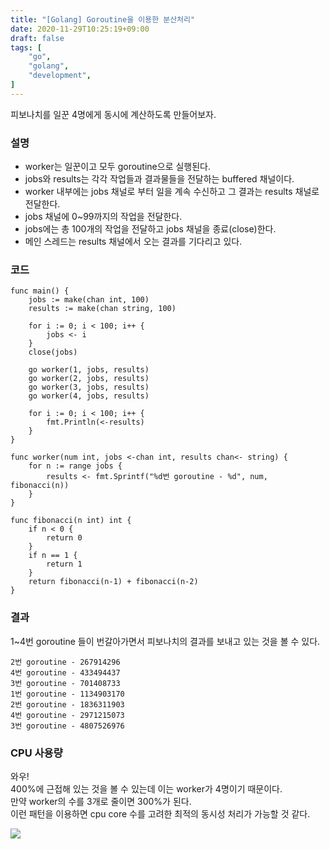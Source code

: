 ```yaml
---
title: "[Golang] Goroutine을 이용한 분산처리"
date: 2020-11-29T10:25:19+09:00
draft: false
tags: [
    "go",
    "golang",
    "development",
]
---
```


피보나치를 일꾼 4명에게 동시에 계산하도록 만들어보자.   

### 설명 

- worker는 일꾼이고 모두 goroutine으로 실행된다.   
- jobs와 results는 각각 작업들과 결과물들을 전달하는 buffered 채널이다.      
- worker 내부에는 jobs 채널로 부터 일을 계속 수신하고 그 결과는 results 채널로 전달한다.   
- jobs 채널에 0~99까지의 작업을 전달한다.
- jobs에는 총 100개의 작업을 전달하고 jobs 채널을 종료(close)한다.   
- 메인 스레드는 results 채널에서 오는 결과를 기다리고 있다.   


### 코드   
~~~
func main() {
	jobs := make(chan int, 100)
	results := make(chan string, 100)

	for i := 0; i < 100; i++ {
		jobs <- i
	}
	close(jobs)

	go worker(1, jobs, results)
	go worker(2, jobs, results)
	go worker(3, jobs, results)
	go worker(4, jobs, results)

	for i := 0; i < 100; i++ {
		fmt.Println(<-results)
	}
}

func worker(num int, jobs <-chan int, results chan<- string) {
	for n := range jobs {
		results <- fmt.Sprintf("%d번 goroutine - %d", num, fibonacci(n))
	}
}

func fibonacci(n int) int {
	if n < 0 {
		return 0
	}
	if n == 1 {
		return 1
	}
	return fibonacci(n-1) + fibonacci(n-2)
}

~~~

### 결과

1~4번 goroutine 들이 번갈아가면서 피보나치의 결과를 보내고 있는 것을 볼 수 있다.   

~~~
2번 goroutine - 267914296
4번 goroutine - 433494437
3번 goroutine - 701408733
1번 goroutine - 1134903170
2번 goroutine - 1836311903
4번 goroutine - 2971215073
3번 goroutine - 4807526976
~~~   

### CPU 사용량

와우!    
400%에 근접해 있는 것을 볼 수 있는데 이는 worker가 4명이기 때문이다.   
만약 worker의 수를 3개로 줄이면 300%가 된다.   
이런 패턴을 이용하면 cpu core 수를 고려한 최적의 동시성 처리가 가능할 것 같다.      

![](/img/fibonacci-distribute-cpu.png)

